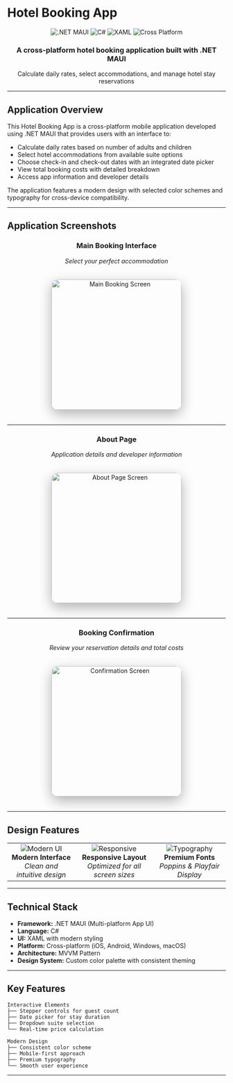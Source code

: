 # Hotel Booking App

<div align="center">
  <img src="https://img.shields.io/badge/.NET%20MAUI-512BD4?style=for-the-badge&logo=dotnet&logoColor=white" alt=".NET MAUI">
  <img src="https://img.shields.io/badge/C%23-239120?style=for-the-badge&logo=c-sharp&logoColor=white" alt="C#">
  <img src="https://img.shields.io/badge/XAML-0C54C2?style=for-the-badge&logo=xaml&logoColor=white" alt="XAML">
  <img src="https://img.shields.io/badge/Mobile-Cross%20Platform-FF6B6B?style=for-the-badge" alt="Cross Platform">
</div>

<div align="center">
  <h3>A cross-platform hotel booking application built with .NET MAUI</h3>
  <p>Calculate daily rates, select accommodations, and manage hotel stay reservations</p>
</div>

---

## Application Overview

This Hotel Booking App is a cross-platform mobile application developed using .NET MAUI that provides users with an interface to:

- Calculate daily rates based on number of adults and children
- Select hotel accommodations from available suite options
- Choose check-in and check-out dates with an integrated date picker
- View total booking costs with detailed breakdown
- Access app information and developer details

The application features a modern design with selected color schemes and typography for cross-device compatibility.

---

## Application Screenshots

<div align="center">

### Main Booking Interface
*Select your perfect accommodation*

<img src="images/MainBooking.jpeg" alt="Main Booking Screen" width="300" style="border-radius: 15px; box-shadow: 0 10px 30px rgba(0,0,0,0.3); margin: 20px;">

---

### About Page
*Application details and developer information*

<img src="images/About.jpeg" alt="About Page Screen" width="300" style="border-radius: 15px; box-shadow: 0 10px 30px rgba(0,0,0,0.3); margin: 20px;">

---

### Booking Confirmation
*Review your reservation details and total costs*

<img src="images/BookingConfirmation.jpeg" alt="Confirmation Screen" width="300" style="border-radius: 15px; box-shadow: 0 10px 30px rgba(0,0,0,0.3); margin: 20px;">

</div>

---

## Design Features

<div align="center">
  <table>
    <tr>
      <td align="center">
        <img src="https://img.shields.io/badge/Modern%20UI-4A90E2?style=flat-square&logo=ui&logoColor=white" alt="Modern UI"><br>
        <strong>Modern Interface</strong><br>
        <em>Clean and intuitive design</em>
      </td>
      <td align="center">
        <img src="https://img.shields.io/badge/Responsive-50C878?style=flat-square&logo=responsive&logoColor=white" alt="Responsive"><br>
        <strong>Responsive Layout</strong><br>
        <em>Optimized for all screen sizes</em>
      </td>
      <td align="center">
        <img src="https://img.shields.io/badge/Typography-FF6B6B?style=flat-square&logo=font&logoColor=white" alt="Typography"><br>
        <strong>Premium Fonts</strong><br>
        <em>Poppins & Playfair Display</em>
      </td>
    </tr>
  </table>
</div>

---

## Technical Stack

- **Framework:** .NET MAUI (Multi-platform App UI)
- **Language:** C#
- **UI:** XAML with modern styling
- **Platform:** Cross-platform (iOS, Android, Windows, macOS)
- **Architecture:** MVVM Pattern
- **Design System:** Custom color palette with consistent theming

---

## Key Features

```
Interactive Elements
├── Stepper controls for guest count
├── Date picker for stay duration
├── Dropdown suite selection
└── Real-time price calculation

Modern Design
├── Consistent color scheme
├── Mobile-first approach
├── Premium typography
└── Smooth user experience
```

---
